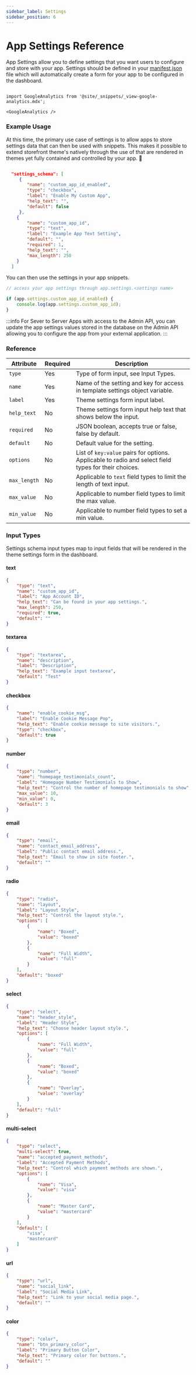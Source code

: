 ```yaml
---
sidebar_label: Settings
sidebar_position: 6
---
```

# App Settings Reference

App Settings allow you to define settings that you want users to configure and store with your app. Settings should be defined in your [manifest.json](/apps/manifest.md) file which will automatically create a form for your app to be configured in the dashboard.


```mdx-code-block

import GoogleAnalytics from '@site/_snippets/_view-google-analytics.mdx';

<GoogleAnalytics />

```

### Example Usage

At this time, the primary use case of settings is to allow apps to store settings data that can then be used with snippets. This makes it possible to extend storefront theme's natively through the use of that are rendered in themes yet fully contained and controlled by your app. :tada:

```json title="Example Settings Schema"

  "settings_schema": [
     {
        "name": "custom_app_id_enabled",
        "type": "checkbox",
        "label": "Enable My Custom App",
        "help_text": "",
        "default": false
     },
    {
        "name": "custom_app_id",
        "type": "text",
        "label": "Example App Text Setting",
        "default": "",
        "required": 1,
        "help_text": "",
        "max_length": 250
    }
  ]
```

You can then use the settings in your app snippets.

```javascript title="Example Settings Usage in Snippet"
// access your app settings through app.settings.<settings name>

if (app.settings.custom_app_id_enabled) {
    console.log(app.settings.custom_app_id);
}
```

:::info
For Sever to Server Apps with access to the Admin API, you can update the app settings values stored in the database on the Admin API allowing you to configure the app from your external application.
:::

### Reference

| Attribute       | Required         | Description               |
| -----------| --------------------|---------------- |
|`type`| Yes | Type of form input, see Input Types. |
|`name`| Yes | Name of the setting and key for access in template settings object variable. |
|`label`| Yes | Theme settings form input label. |
|`help_text`| No | Theme settings form input help text that shows below the input. |
|`required`| No | JSON boolean, accepts true or false, false by default.  |
|`default`| No | Default value for the setting.  |
|`options` | No |List of `key:value` pairs for options. Applicable to radio and select field types for their choices.  |
|`max_length` | No | Applicable to `text` field types to limit the length of text input.  |
|`max_value`| No | Applicable to number field types to limit the max value.  |
|`min_value`| No | Applicable to number field types to set a min value. |


### Input Types

Settings schema input types map to input fields that will be rendered in the theme settings form in the dashboard.

#### text

```json
{
    "type": "text",
    "name": "custom_app_id",
    "label": "App Account ID",
    "help_text": "Can be found in your app settings.",
    "max_length": 250,
    "required": true,
    "default": ""
}
```


#### textarea

```json
{
    "type": "textarea",
    "name": "description",
    "label": "Description",
    "help_text": "Example input textarea",
    "default": "Test"
}
```

#### checkbox

```json
{
    "name": "enable_cookie_msg",
    "label": "Enable Cookie Message Pop",
    "help_text": "Enable cookie message to site visitors.",
    "type": "checkbox",
    "default": true
}
```
#### number
```json
{
    "type": "number",
    "name": "homepage_testimonials_count",
    "label": "Homepage Number Testimonials to Show",
    "help_text": "Control the number of homepage testimonials to show",
    "max_value": 10,
    "min_value": 0,
    "default": 3
}
```


#### email

```json
{
    "type": "email",
    "name": "contact_email_address",
    "label": "Public contact email address.",
    "help_text": "Email to show in site footer.",
    "default": ""
}
```

#### radio

```json
{
    "type": "radio",
    "name": "layout",
    "label": "Layout Style",
    "help_text": "Control the layout style.",
    "options": [
        {
            "name": "Boxed",
            "value": "boxed"
        },
        {
            "name": "Full Width",
            "value": "full"
        }
    ],
    "default": "boxed"
}
```

#### select
```json
{
    "type": "select",
    "name": "header_style",
    "label": "Header Style",
    "help_text": "Choose header layout style.",
    "options": [
        {
            "name": "Full Width",
            "value": "full"
        },
        {
            "name": "Boxed",
            "value": "boxed"
        },
        {
            "name": "Overlay",
            "value": "overlay"
        }
    ],
    "default": "full"
}
```

#### multi-select
```json
{
    "type": "select",
    "multi-select": true,
    "name": "accepted_payment_methods",
    "label": "Accepted Payment Methods",
    "help_text": "Control which payment methods are shown.",
    "options": [
        {
            "name": "Visa",
            "value": "visa"
        },
        {
            "name": "Master Card",
            "value": "mastercard"
        }
    ],
    "default": [
        "visa",
        "mastercard"
    ]
}
```

#### url
```json
{
    "type": "url",
    "name": "social_link",
    "label": "Social Media Link",
    "help_text": "Link to your social media page.",
    "default": ""
}
```


#### color
```json
{
    "type": "color",
    "name": "btn_primary_color",
    "label": "Primary Button Color",
    "help_text": "Primary color for buttons.",
    "default": ""
}
```

